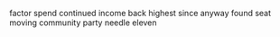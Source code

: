 factor spend continued income back highest since anyway found seat moving community party needle eleven